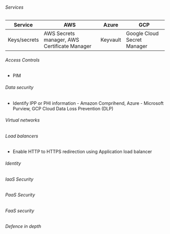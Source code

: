 ###### Services
| Service  | AWS | Azure | GCP |
| -------- | --- | ----- | --- |
| Keys/secrets | AWS Secrets manager, AWS Certificate Manager | Keyvault | Google Cloud Secret Manager |

###### Access Controls
- PIM

###### Data security
- Identify IPP or PHI information - Amazon Comprihend, Azure - Microsoft Purview, GCP Cloud Data Loss Prevention (DLP)
###### Virtual networks
###### Load balancers
- Enable HTTP to HTTPS redirection using Application load balancer
###### Identity
###### IaaS Security
###### PaaS Security
###### FaaS security
###### Defence in depth

